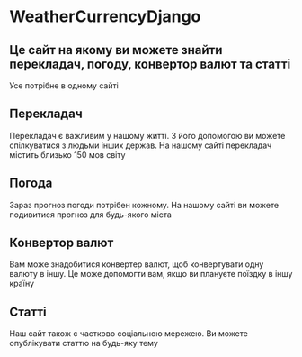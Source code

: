 # WeatherCurrencyDjango
## Це сайт на якому ви можете знайти перекладач, погоду, конвертор валют та статті
Усе потрібне в одному сайті

## Перекладач
Перекладач є важливим у нашому житті. З його допомогою ви можете спілкуватися з людьми інших держав. На нашому сайті перекладач містить близько 150 мов світу

## Погода
Зараз прогноз погоди потрібен кожному. На нашому сайті ви можете подивитися прогноз для будь-якого міста

## Конвертор валют
Вам може знадобитися конвертер валют, щоб конвертувати одну валюту в іншу. Це може допомогти вам, якщо ви плануєте поїздку в іншу країну

## Статті
Наш сайт також є частково соціальною мережею. Ви можете опублікувати статтю на будь-яку тему